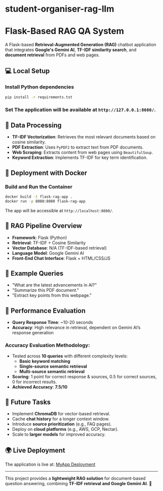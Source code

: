 # student-organiser-rag-llm

# Flask-Based RAG QA System

A Flask-based **Retrieval-Augmented Generation (RAG)** chatbot application that integrates **Google's Gemini AI**, **TF-IDF similarity search**, and **document retrieval** from PDFs and web pages.

## 💻 Local Setup

### Install Python dependencies

```sh
pip install -r requirements.txt
```

### Set The application will be available at `http://127.0.0.1:8080/`.

## 📄 Data Processing

- **TF-IDF Vectorization**: Retrieves the most relevant documents based on cosine similarity.
- **PDF Extraction**: Uses `PyPDF2` to extract text from PDF documents.
- **Web Scraping**: Extracts content from web pages using `BeautifulSoup`.
- **Keyword Extraction**: Implements TF-IDF for key term identification.

## 🚀 Deployment with Docker

### Build and Run the Container

```sh
docker build -t flask-rag-app .
docker run -p 8080:8080 flask-rag-app
```

The app will be accessible at `http://localhost:8080/`.

## 🎣 RAG Pipeline Overview

- **Framework**: Flask (Python)
- **Retrieval**: TF-IDF + Cosine Similarity
- **Vector Database**: N/A (TF-IDF-based retrieval)
- **Language Model**: Google Gemini AI
- **Front-End Chat Interface**: Flask + HTML/CSS/JS

## 📝 Example Queries

- "What are the latest advancements in AI?"
- "Summarize this PDF document."
- "Extract key points from this webpage."

## 🔬 Performance Evaluation

- **Query Response Time**: \~10-20 seconds
- **Accuracy**: High relevance in retrieval, dependent on Gemini AI’s response generation

### Accuracy Evaluation Methodology:

- Tested across **10 queries** with different complexity levels:
  - **Basic keyword matching**
  - **Single-source semantic retrieval**
  - **Multi-source semantic retrieval**
- **Scoring**: 1 point for correct response & sources, 0.5 for correct sources, 0 for incorrect results.
- **Achieved Accuracy**: **7.5/10**

## 🚀 Future Tasks

- Implement **ChromaDB** for vector-based retrieval.
- Cache **chat history** for a longer context window.
- Introduce **source prioritization** (e.g., FAQ pages).
- Deploy on **cloud platforms** (e.g., AWS, GCP, Nectar).
- Scale to **larger models** for improved accuracy.

## 🌍 Live Deployment

The application is live at:
[MyApp Deployment](https://myapp-329573584927.australia-southeast1.run.app)

---

This project provides a **lightweight RAG solution** for document-based question answering, combining **TF-IDF retrieval and Google Gemini AI**. 🚀



